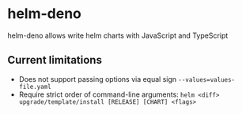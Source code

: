 # helm-deno

helm-deno allows write helm charts with JavaScript and TypeScript

## Current limitations

- Does not support passing options via equal sign `--values=values-file.yaml`
- Require strict order of command-line arguments: `helm <diff> upgrade/template/install [RELEASE] [CHART] <flags>`
